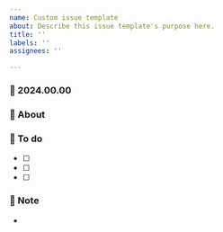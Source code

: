 ```yaml
---
name: Custom issue template
about: Describe this issue template's purpose here.
title: ''
labels: ''
assignees: ''

---
```


### 📅 2024.00.00

### 📢 About


### 📜 To do

- [ ] 
- [ ]  
- [ ]  

### 🔖 Note

-
